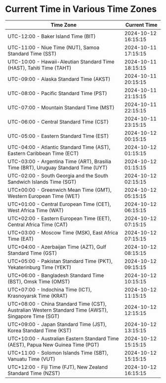 # Current Time in Various Time Zones

| Time Zone | Current Time |
|-----------|--------------|
| UTC-12:00 - Baker Island Time (BIT) | 2024-10-12 16:15:15 |
| UTC-11:00 - Niue Time (NUT), Samoa Standard Time (SST) | 2024-10-11 17:15:15 |
| UTC-10:00 - Hawaii-Aleutian Standard Time (HAST), Tahiti Time (TAHT) | 2024-10-11 18:15:15 |
| UTC-09:00 - Alaska Standard Time (AKST) | 2024-10-11 20:15:15 |
| UTC-08:00 - Pacific Standard Time (PST) | 2024-10-11 21:15:15 |
| UTC-07:00 - Mountain Standard Time (MST) | 2024-10-11 22:15:15 |
| UTC-06:00 - Central Standard Time (CST) | 2024-10-11 23:15:15 |
| UTC-05:00 - Eastern Standard Time (EST) | 2024-10-12 00:15:15 |
| UTC-04:00 - Atlantic Standard Time (AST), Eastern Caribbean Time (ECT) | 2024-10-12 01:15:15 |
| UTC-03:00 - Argentina Time (ART), Brasília Time (BRT), Uruguay Standard Time (UYT) | 2024-10-12 01:15:15 |
| UTC-02:00 - South Georgia and the South Sandwich Islands Time (SGT) | 2024-10-12 02:15:15 |
| UTC±00:00 - Greenwich Mean Time (GMT), Western European Time (WET) | 2024-10-12 05:15:15 |
| UTC+01:00 - Central European Time (CET), West Africa Time (WAT) | 2024-10-12 06:15:15 |
| UTC+02:00 - Eastern European Time (EET), Central Africa Time (CAT) | 2024-10-12 07:15:15 |
| UTC+03:00 - Moscow Time (MSK), East Africa Time (EAT) | 2024-10-12 07:15:15 |
| UTC+04:00 - Azerbaijan Time (AZT), Gulf Standard Time (GST) | 2024-10-12 08:15:15 |
| UTC+05:00 - Pakistan Standard Time (PKT), Yekaterinburg Time (YEKT) | 2024-10-12 09:15:15 |
| UTC+06:00 - Bangladesh Standard Time (BST), Omsk Time (OMST) | 2024-10-12 10:15:15 |
| UTC+07:00 - Indochina Time (ICT), Krasnoyarsk Time (KRAT) | 2024-10-12 11:15:15 |
| UTC+08:00 - China Standard Time (CST), Australian Western Standard Time (AWST), Singapore Time (SGT) | 2024-10-12 12:15:15 |
| UTC+09:00 - Japan Standard Time (JST), Korea Standard Time (KST) | 2024-10-12 13:15:15 |
| UTC+10:00 - Australian Eastern Standard Time (AEST), Papua New Guinea Time (PGT) | 2024-10-12 15:15:15 |
| UTC+11:00 - Solomon Islands Time (SBT), Vanuatu Time (VUT) | 2024-10-12 15:15:15 |
| UTC+12:00 - Fiji Time (FJT), New Zealand Standard Time (NZST) | 2024-10-12 16:15:15 |
